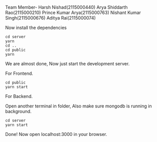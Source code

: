 Team Member-
Harsh Nishad(2115000440)
Arya Shiddarth Rao(2115000210)
Prince Kumar Arya(2115000763)
Nishant Kumar Singh(2115000676)
Aditya Rai(2115000074)




Now install the dependencies
```shell
cd server
yarn
cd ..
cd public
yarn
```
We are almost done, Now just start the development server.

For Frontend.
```shell
cd public
yarn start
```
For Backend.

Open another terminal in folder, Also make sure mongodb is running in background.
```shell
cd server
yarn start
```

Done! Now open localhost:3000 in your browser.

 
 
